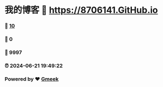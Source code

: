 # 我的博客 :link: https://8706141.GitHub.io 
### :page_facing_up: [10](https://8706141.GitHub.io/tag.html) 
### :speech_balloon: 0 
### :hibiscus: 9997 
### :alarm_clock: 2024-06-21 19:49:22 
### Powered by :heart: [Gmeek](https://github.com/Meekdai/Gmeek)
